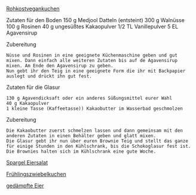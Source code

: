 [Rohkostvegankuchen](photo/DSC_1033.JPG)

Zutaten für den Boden
    150 g Medjool Datteln (entsteint)
    300 g Walnüsse
    100 g Rosinen
    40 g ungesüßtes Kakaopulver
    1/2 TL Vanillepulver
    5 EL Agavensirup

Zubereitung

    Nüsse und Rosinen in eine geeignete Küchenmaschine geben und gut mixen. Dann einfach alle weiteren Zutaten bis auf de Agavensirup mixen. Am Ende den Agavensirup zu geben.
    Nun gebt ihr den Teig in eine geeignete Form die ihr mit Backpapier auslegt und drückt ihn gut fest.

Zutaten für die Glasur

    130 g Agavendicksaft oder ein anderes Süßungsmittel eurer Wahl
    40 g Kakaopulver
    1 kleine Tasse (Kaffeetasse)) Kakaobutter im Wasserbad geschmolzen

Zubereitung

    Die Kakaobutter zuerst schmelzen lassen und dann gemeinsam mit den anderen Zutaten in einen Behälter geben und glatt mixen.
    Die Glasur gebt ihr nun über euren Brownie Teig und stellt das ganze für einige Stunden in den Kühlschrank, bis die Schokoglasur fest ist. Die Brownies halten sich im Kühlschrank eine gute Woche.
    
[Spargel Eiersalat](photo/DSC_1032.JPG)

[Frühlingszwiebelkuchen](photo/DSC_1034.JPG)

[gedämpfte Eier](photo/DSC_1035.JPG)
